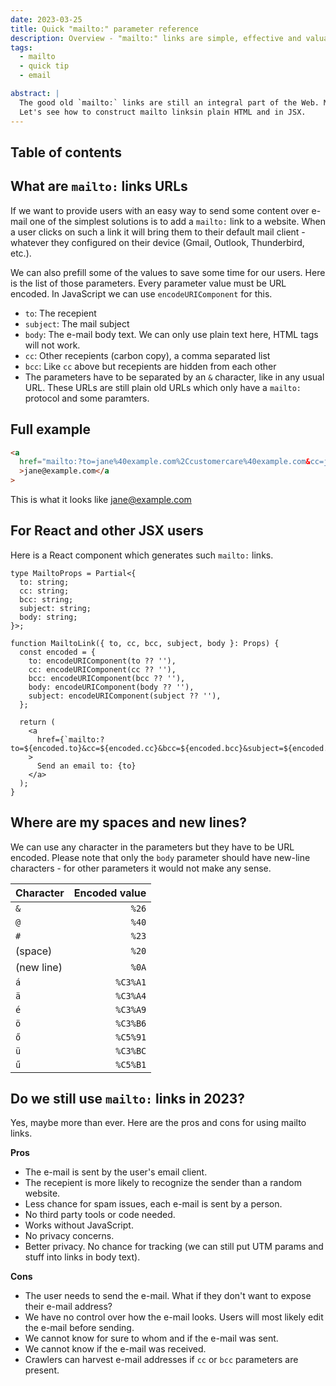 ```yaml
---
date: 2023-03-25
title: Quick "mailto:" parameter reference
description: Overview - "mailto:" links are simple, effective and valuable tools on the Web.
tags:
  - mailto
  - quick tip
  - email

abstract: |
  The good old `mailto:` links are still an integral part of the Web. Mailto links provide great value for little investment.
  Let's see how to construct mailto linksin plain HTML and in JSX.
---
```


## Table of contents

## What are `mailto:` links URLs

If we want to provide users with an easy way to send some content over e-mail one of the simplest solutions is to add a `mailto:` link to a website.
When a user clicks on such a link it will bring them to their default mail client - whatever they configured on their device (Gmail, Outlook, Thunderbird, etc.).

We can also prefill some of the values to save some time for our users. Here is the list of those parameters. Every parameter value must be URL encoded. In JavaScript we can use `encodeURIComponent` for this.

- `to`: The recepient
- `subject`: The mail subject
- `body`: The e-mail body text. We can only use plain text here, HTML tags will not work.
- `cc`: Other recepients (carbon copy), a comma separated list
- `bcc`: Like `cc` above but recepients are hidden from each other
- The parameters have to be separated by an `&` character, like in any usual URL. These URLs are still plain old URLs which only have a `mailto:` protocol and some paramters.

## Full example

```html
<a
  href="mailto:?to=jane%40example.com%2Ccustomercare%40example.com&cc=john%40example.com&bcc=info%40example.com&subject=Hello%20world!&body=This%20is%20an%20example%0Awith%20linebreaks!%0A%0Aand%20some%20funny%20letters%3A%20%C3%81%C3%89%C5%90%C3%9A%C3%9A"
  >jane@example.com</a
>
```

This is what it looks like <a href="mailto:?to=jane%40example.com%2Ccustomercare%40example.com&cc=john%40example.com&bcc=info%40example.com&subject=Hello%20world!&body=This%20is%20an%20example%0Awith%20linebreaks!%0A%0Aand%20some%20funny%20letters%3A%20%C3%81%C3%89%C5%90%C3%9A%C3%9A" target="_blank">jane@example.com</a>

## For React and other JSX users

Here is a React component which generates such `mailto:` links.

```tsx title="components/Mailto.jsx"
type MailtoProps = Partial<{
  to: string;
  cc: string;
  bcc: string;
  subject: string;
  body: string;
}>;

function MailtoLink({ to, cc, bcc, subject, body }: Props) {
  const encoded = {
    to: encodeURIComponent(to ?? ''),
    cc: encodeURIComponent(cc ?? ''),
    bcc: encodeURIComponent(bcc ?? ''),
    body: encodeURIComponent(body ?? ''),
    subject: encodeURIComponent(subject ?? ''),
  };

  return (
    <a
      href={`mailto:?to=${encoded.to}&cc=${encoded.cc}&bcc=${encoded.bcc}&subject=${encoded.subject}&body=${encoded.body}`}
    >
      Send an email to: {to}
    </a>
  );
}
```

## Where are my spaces and new lines?

We can use any character in the parameters but they have to be URL encoded. Please note that only the `body` parameter should have new-line characters - for other parameters it would not make any sense.

| Character  | Encoded value |
| ---------- | ------------: |
| `&`        |         `%26` |
| `@`        |         `%40` |
| `#`        |         `%23` |
| (space)    |         `%20` |
| (new line) |         `%0A` |
| `á`        |      `%C3%A1` |
| `ä`        |      `%C3%A4` |
| `é`        |      `%C3%A9` |
| `ö`        |      `%C3%B6` |
| `ő`        |      `%C5%91` |
| `ü`        |      `%C3%BC` |
| `ű`        |      `%C5%B1` |

## Do we still use `mailto:` links in 2023?

Yes, maybe more than ever. Here are the pros and cons for using mailto links.

**Pros**

- The e-mail is sent by the user's email client.
- The recepient is more likely to recognize the sender than a random website.
- Less chance for spam issues, each e-mail is sent by a person.
- No third party tools or code needed.
- Works without JavaScript.
- No privacy concerns.
- Better privacy. No chance for tracking (we can still put UTM params and stuff into links in body text).

**Cons**

- The user needs to send the e-mail. What if they don't want to expose their e-mail address?
- We have no control over how the e-mail looks. Users will most likely edit the e-mail before sending.
- We cannot know for sure to whom and if the e-mail was sent.
- We cannot know if the e-mail was received.
- Crawlers can harvest e-mail addresses if `cc` or `bcc` parameters are present.
